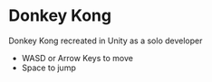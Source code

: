 # Donkey Kong
 Donkey Kong recreated in Unity as a solo developer
- WASD or Arrow Keys to move
- Space to jump
